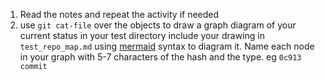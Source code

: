 1. Read the notes and repeat the activity if needed
1. use `git cat-file` over the objects to draw a graph diagram of your current status in your test directory include your drawing in `test_repo_map.md` using [mermaid](https://github.blog/2022-02-14-include-diagrams-markdown-files-mermaid/) syntax to diagram it. Name each node in your graph with 5-7 characters of the hash and the type. eg `0c913 commit`
```{index} test_repo_map.md
```
